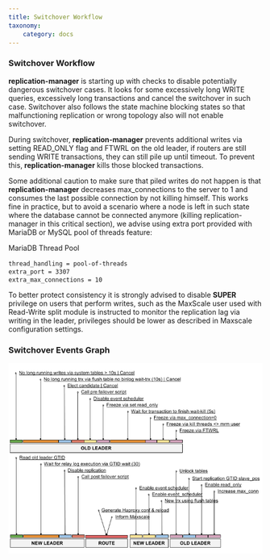 ```yaml
---
title: Switchover Workflow
taxonomy:
    category: docs
---
```

### Switchover Workflow

**replication-manager** is starting up with checks to disable potentially dangerous switchover cases. It looks for some excessively long WRITE queries, excessively long transactions and cancel the switchover in such case. Switchover also follows the state machine blocking states so that malfunctioning replication or wrong topology also will not enable switchover.  

During switchover, **replication-manager** prevents additional writes via setting READ_ONLY flag and FTWRL on the old leader, if routers are still sending WRITE transactions, they can still pile up until timeout. To prevent this, **replication-manager** kills those blocked transactions.

Some additional caution to make sure that piled writes do not happen is that **replication-manager**  decreases max_connections to the server to 1 and consumes the last possible connection by not killing himself. This works fine in practice, but to avoid a scenario where a node is left in such state where the database cannot be connected anymore (killing replication-manager in this critical section), we advise using extra port provided with MariaDB or MySQL pool of threads feature:

MariaDB Thread Pool
```
thread_handling = pool-of-threads  
extra_port = 3307   
extra_max_connections = 10
```   

To better protect consistency it is strongly advised to disable **SUPER** privilege on users that perform writes, such as the MaxScale user used with Read-Write split module is instructed to monitor the replication lag via writing in the leader, privileges should be lower as described in Maxscale configuration settings.

### Switchover Events Graph

![switchover](/images/switchover.png)
